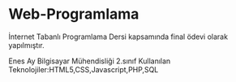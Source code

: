 # Web-Programlama
İnternet Tabanlı Programlama Dersi kapsamında final ödevi olarak yapılmıştır.

Enes Ay
Bilgisayar Mühendisliği 2.sınıf
Kullanılan Teknolojiler:HTML5,CSS,Javascript,PHP,SQL
